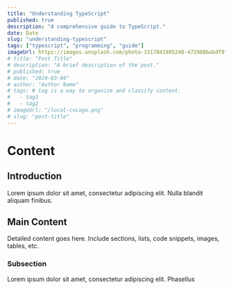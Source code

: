 ```yaml
---
title: "Understanding TypeScript"
published: true
description: "A comprehensive guide to TypeScript."
date: Date
slug: "understanding-typescript"
tags: ["typescript", "programming", "guide"]
imageUrl: https://images.unsplash.com/photo-1517841905240-472988babdf9?ixlib=rb-1.2.1&ixid=eyJhcHBfaWQiOjEyMDd9&auto=format&fit=facearea&facepad=2&w=256&h=256&q=80
# title: "Post Title"
# description: "A brief description of the post."
# published: true
# date: "2024-03-04"
# author: "Author Name"
# tags: # tag is a way to organize and classify content.
#   - tag1
#   - tag2
# imageUrl: "/local-cvLogo.png"
# slug: "post-title"
---
```


# Content

## Introduction

Lorem ipsum dolor sit amet, consectetur adipiscing elit. Nulla blandit aliquam finibus.

## Main Content

Detailed content goes here. Include sections, lists, code snippets, images, tables, etc.

### Subsection

Lorem ipsum dolor sit amet, consectetur adipiscing elit. Phasellus
